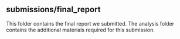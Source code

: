 ## submissions/final_report

This folder contains the final report we submitted. The analysis folder contains the additional materials required for this submission.
